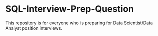 # SQL-Interview-Prep-Question
This repository is for everyone who is preparing for Data Scientist/Data Analyst position interviews. 
